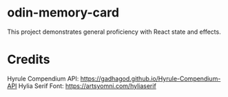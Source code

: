 # odin-memory-card

This project demonstrates general proficiency with React state and effects.

# Credits

Hyrule Compendium API: https://gadhagod.github.io/Hyrule-Compendium-API
Hylia Serif Font: https://artsyomni.com/hyliaserif
